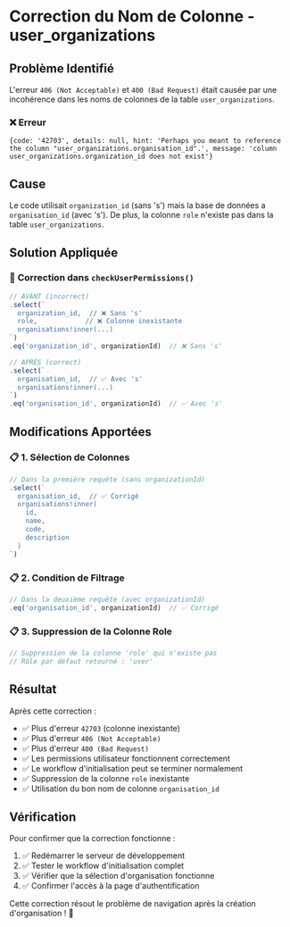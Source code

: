 # Correction du Nom de Colonne - user_organizations

## Problème Identifié

L'erreur `406 (Not Acceptable)` et `400 (Bad Request)` était causée par une incohérence dans les noms de colonnes de la table `user_organizations`.

### ❌ **Erreur**
```
{code: '42703', details: null, hint: 'Perhaps you meant to reference the column "user_organizations.organisation_id".', message: 'column user_organizations.organization_id does not exist'}
```

## Cause

Le code utilisait `organization_id` (sans 's') mais la base de données a `organisation_id` (avec 's'). De plus, la colonne `role` n'existe pas dans la table `user_organizations`.

## Solution Appliquée

### 🔧 **Correction dans `checkUserPermissions()`**

```typescript
// AVANT (incorrect)
.select(`
  organization_id,  // ❌ Sans 's'
  role,            // ❌ Colonne inexistante
  organisations!inner(...)
`)
.eq('organization_id', organizationId)  // ❌ Sans 's'

// APRÈS (correct)
.select(`
  organisation_id,  // ✅ Avec 's'
  organisations!inner(...)
`)
.eq('organisation_id', organizationId)  // ✅ Avec 's'
```

## Modifications Apportées

### 📋 **1. Sélection de Colonnes**
```typescript
// Dans la première requête (sans organizationId)
.select(`
  organisation_id,  // ✅ Corrigé
  organisations!inner(
    id,
    name,
    code,
    description
  )
`)
```

### 📋 **2. Condition de Filtrage**
```typescript
// Dans la deuxième requête (avec organizationId)
.eq('organisation_id', organizationId)  // ✅ Corrigé
```

### 📋 **3. Suppression de la Colonne Role**
```typescript
// Suppression de la colonne 'role' qui n'existe pas
// Rôle par défaut retourné : 'user'
```

## Résultat

Après cette correction :
- ✅ Plus d'erreur `42703` (colonne inexistante)
- ✅ Plus d'erreur `406 (Not Acceptable)`
- ✅ Plus d'erreur `400 (Bad Request)`
- ✅ Les permissions utilisateur fonctionnent correctement
- ✅ Le workflow d'initialisation peut se terminer normalement
- ✅ Suppression de la colonne `role` inexistante
- ✅ Utilisation du bon nom de colonne `organisation_id`

## Vérification

Pour confirmer que la correction fonctionne :
1. ✅ Redémarrer le serveur de développement
2. ✅ Tester le workflow d'initialisation complet
3. ✅ Vérifier que la sélection d'organisation fonctionne
4. ✅ Confirmer l'accès à la page d'authentification

Cette correction résout le problème de navigation après la création d'organisation ! 🚀
